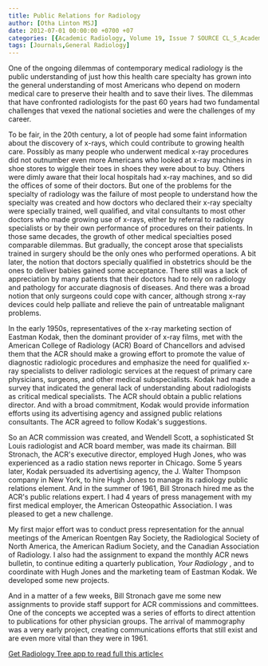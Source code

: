 ```yaml
---
title: Public Relations for Radiology
author: [Otha Linton MSJ]
date: 2012-07-01 00:00:00 +0700 +07
categories: [{Academic Radiology, Volume 19, Issue 7 SOURCE CL_S_AcademicRadiologyVolume19Issue7 1}]
tags: [Journals,General Radiology]
---
```

One of the ongoing dilemmas of contemporary medical radiology is the public understanding of just how this health care specialty has grown into the general understanding of most Americans who depend on modern medical care to preserve their health and to save their lives. The dilemmas that have confronted radiologists for the past 60 years had two fundamental challenges that vexed the national societies and were the challenges of my career.

To be fair, in the 20th century, a lot of people had some faint information about the discovery of x-rays, which could contribute to growing health care. Possibly as many people who underwent medical x-ray procedures did not outnumber even more Americans who looked at x-ray machines in shoe stores to wiggle their toes in shoes they were about to buy. Others were dimly aware that their local hospitals had x-ray machines, and so did the offices of some of their doctors. But one of the problems for the specialty of radiology was the failure of most people to understand how the specialty was created and how doctors who declared their x-ray specialty were specially trained, well qualified, and vital consultants to most other doctors who made growing use of x-rays, either by referral to radiology specialists or by their own performance of procedures on their patients. In those same decades, the growth of other medical specialties posed comparable dilemmas. But gradually, the concept arose that specialists trained in surgery should be the only ones who performed operations. A bit later, the notion that doctors specially qualified in obstetrics should be the ones to deliver babies gained some acceptance. There still was a lack of appreciation by many patients that their doctors had to rely on radiology and pathology for accurate diagnosis of diseases. And there was a broad notion that only surgeons could cope with cancer, although strong x-ray devices could help palliate and relieve the pain of untreatable malignant problems.

In the early 1950s, representatives of the x-ray marketing section of Eastman Kodak, then the dominant provider of x-ray films, met with the American College of Radiology (ACR) Board of Chancellors and advised them that the ACR should make a growing effort to promote the value of diagnostic radiologic procedures and emphasize the need for qualified x-ray specialists to deliver radiologic services at the request of primary care physicians, surgeons, and other medical subspecialists. Kodak had made a survey that indicated the general lack of understanding about radiologists as critical medical specialists. The ACR should obtain a public relations director. And with a broad commitment, Kodak would provide information efforts using its advertising agency and assigned public relations consultants. The ACR agreed to follow Kodak's suggestions.

So an ACR commission was created, and Wendell Scott, a sophisticated St Louis radiologist and ACR board member, was made its chairman. Bill Stronach, the ACR's executive director, employed Hugh Jones, who was experienced as a radio station news reporter in Chicago. Some 5 years later, Kodak persuaded its advertising agency, the J. Walter Thompson company in New York, to hire Hugh Jones to manage its radiology public relations element. And in the summer of 1961, Bill Stronach hired me as the ACR's public relations expert. I had 4 years of press management with my first medical employer, the American Osteopathic Association. I was pleased to get a new challenge.

My first major effort was to conduct press representation for the annual meetings of the American Roentgen Ray Society, the Radiological Society of North America, the American Radium Society, and the Canadian Association of Radiology. I also had the assignment to expand the monthly ACR news bulletin, to continue editing a quarterly publication, _Your Radiology_ , and to coordinate with Hugh Jones and the marketing team of Eastman Kodak. We developed some new projects.

And in a matter of a few weeks, Bill Stronach gave me some new assignments to provide staff support for ACR commissions and committees. One of the concepts we accepted was a series of efforts to direct attention to publications for other physician groups. The arrival of mammography was a very early project, creating communications efforts that still exist and are even more vital than they were in 1961.

[Get Radiology Tree app to read full this article<](https://clinicalpub.com/app)
